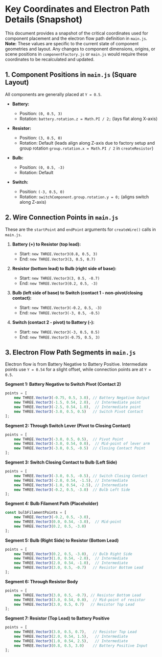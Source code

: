 # Key Coordinates and Electron Path Details (Snapshot)

This document provides a snapshot of the critical coordinates used for component placement and the electron flow path definition in `main.js`. **Note:** These values are specific to the current state of component geometries and layout. Any changes to component dimensions, origins, or scene positions in `componentFactory.js` or `main.js` would require these coordinates to be recalculated and updated.

## 1. Component Positions in `main.js` (Square Layout)

All components are generally placed at `Y = 0.5`.

-   **Battery:**
    -   Position: `(0, 0.5, 3)`
    -   Rotation: `battery.rotation.z = Math.PI / 2;` (lays flat along X-axis)

-   **Resistor:**
    -   Position: `(3, 0.5, 0)`
    -   Rotation: Default (leads align along Z-axis due to factory setup and group rotation `group.rotation.x = Math.PI / 2` in `createResistor`)

-   **Bulb:**
    -   Position: `(0, 0.5, -3)`
    -   Rotation: Default

-   **Switch:**
    -   Position: `(-3, 0.5, 0)`
    -   Rotation: `switchComponent.group.rotation.y = 0;` (aligns switch along Z-axis)

## 2. Wire Connection Points in `main.js`

These are the `startPoint` and `endPoint` arguments for `createWire()` calls in `main.js`.

1.  **Battery (+) to Resistor (top lead):**
    -   Start: `new THREE.Vector3(0.8, 0.5, 3)`
    -   End: `new THREE.Vector3(3, 0.5, 0.7)`

2.  **Resistor (bottom lead) to Bulb (right side of base):**
    -   Start: `new THREE.Vector3(3, 0.5, -0.7)`
    -   End: `new THREE.Vector3(0.2, 0.5, -3)`

3.  **Bulb (left side of base) to Switch (contact 1 - non-pivot/closing contact):**
    -   Start: `new THREE.Vector3(-0.2, 0.5, -3)`
    -   End: `new THREE.Vector3(-3, 0.5, -0.5)`

4.  **Switch (contact 2 - pivot) to Battery (-):**
    -   Start: `new THREE.Vector3(-3, 0.5, 0.5)`
    -   End: `new THREE.Vector3(-0.75, 0.5, 3)`

## 3. Electron Flow Path Segments in `main.js`

Electron flow is from Battery Negative to Battery Positive. Intermediate points use `Y = 0.54` for a slight offset, while connection points are at `Y = 0.5`.

**Segment 1: Battery Negative to Switch Pivot (Contact 2)**
```javascript
points = [
    new THREE.Vector3(-0.75, 0.5, 3.0), // Battery Negative Output
    new THREE.Vector3(-1.5, 0.54, 2.0),  // Intermediate point
    new THREE.Vector3(-2.5, 0.54, 1.0),  // Intermediate point
    new THREE.Vector3(-3.0, 0.5, 0.5)   // Switch Pivot Contact
];
```

**Segment 2: Through Switch Lever (Pivot to Closing Contact)**
```javascript
points = [
    new THREE.Vector3(-3.0, 0.5, 0.5),  // Pivot Point
    new THREE.Vector3(-3.0, 0.54, 0.0),  // Mid-point of lever arm
    new THREE.Vector3(-3.0, 0.5, -0.5)  // Closing Contact Point
];
```

**Segment 3: Switch Closing Contact to Bulb (Left Side)**
```javascript
points = [
    new THREE.Vector3(-3.0, 0.5, -0.5), // Switch Closing Contact
    new THREE.Vector3(-2.0, 0.54, -1.5), // Intermediate
    new THREE.Vector3(-1.0, 0.54, -2.5), // Intermediate
    new THREE.Vector3(-0.2, 0.5, -3.0)  // Bulb Left Side
];
```

**Segment 4: Bulb Filament Path (Placeholder)**
```javascript
const bulbFilamentPoints = [
    new THREE.Vector3(-0.2, 0.5, -3.0), 
    new THREE.Vector3(0.0, 0.54, -3.0),  // Mid-point
    new THREE.Vector3(0.2, 0.5, -3.0)   
];
```

**Segment 5: Bulb (Right Side) to Resistor (Bottom Lead)**
```javascript
points = [
    new THREE.Vector3(0.2, 0.5, -3.0),  // Bulb Right Side
    new THREE.Vector3(1.0, 0.54, -2.0),  // Intermediate
    new THREE.Vector3(2.0, 0.54, -1.0),  // Intermediate
    new THREE.Vector3(3.0, 0.5, -0.7)   // Resistor Bottom Lead
];
```

**Segment 6: Through Resistor Body**
```javascript
points = [
    new THREE.Vector3(3.0, 0.5, -0.7), // Resistor Bottom Lead
    new THREE.Vector3(3.0, 0.54, 0.0),  // Mid-point of resistor
    new THREE.Vector3(3.0, 0.5, 0.7)   // Resistor Top Lead
];
```

**Segment 7: Resistor (Top Lead) to Battery Positive**
```javascript
points = [
    new THREE.Vector3(3.0, 0.5, 0.7),   // Resistor Top Lead
    new THREE.Vector3(2.0, 0.54, 1.5),   // Intermediate
    new THREE.Vector3(1.0, 0.54, 2.5),   // Intermediate
    new THREE.Vector3(0.8, 0.5, 3.0)    // Battery Positive Input
];
``` 